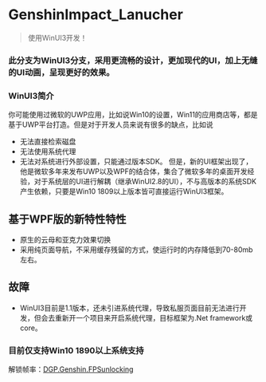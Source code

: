 # GenshinImpact_Lanucher
> 使用WinUI3开发！

### 此分支为WinUI3分支，采用更流畅的设计，更加现代的UI，加上无缝的UI动画，呈现更好的效果。

### WinUI3简介
你可能使用过微软的UWP应用，比如说Win10的设置，Win11的应用商店等，都是基于UWP平台打造。但是对于开发人员来说有很多的缺点，比如说

- 无法直接检索磁盘
- 无法使用系统代理
- 无法对系统进行外部设置，只能通过版本SDK。
但是，新的UI框架出现了，他是微软多年来发布UWP以及WPF的结合体，集合了微软多年的桌面开发经验，对于系统层的UI进行解耦（继承WinUI2.8的UI），不与高版本的系统SDK产生依赖，只要是Win10 1809以上版本皆可直接运行WinUI3框架。

## 基于WPF版的新特性特性
- 原生的云母和亚克力效果切换
- 采用纯页面导航，不采用缓存残留的方式，使运行时的内存降低到70-80mb左右。

## 故障
- WinUI3目前是1.1版本，还未引进系统代理，导致私服页面目前无法进行开发，但会去重新开一个项目来开启系统代理，目标框架为.Net framework或core。

### 目前仅支持Win10 1890以上系统支持

解锁帧率：[DGP.Genshin.FPSunlocking](https://github.com/DGP-Studio/DGP.Genshin.FPSUnlocking)
